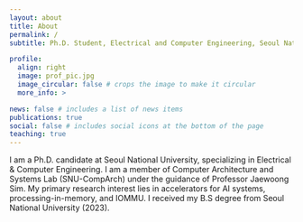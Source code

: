 ```yaml
---
layout: about
title: About
permalink: /
subtitle: Ph.D. Student, Electrical and Computer Engineering, Seoul National University

profile:
  align: right
  image: prof_pic.jpg
  image_circular: false # crops the image to make it circular
  more_info: >

news: false # includes a list of news items
publications: true
social: false # includes social icons at the bottom of the page
teaching: true
---
```


I am a Ph.D. candidate at Seoul National University, specializing in Electrical & Computer Engineering. 
I am a member of Computer Architecture and Systems Lab (SNU-CompArch) under the guidance of Professor Jaewoong Sim. 
My primary research interest lies in accelerators for AI systems, processing-in-memory, and IOMMU.
I received my B.S degree from Seoul National University (2023).
